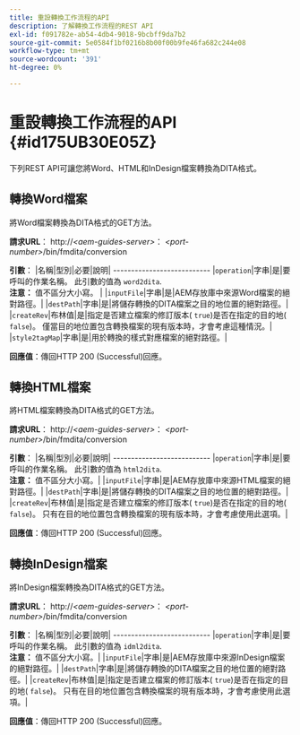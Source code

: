 ```yaml
---
title: 重設轉換工作流程的API
description: 了解轉換工作流程的REST API
exl-id: f091782e-ab54-4db4-9018-9bcbff9da7b2
source-git-commit: 5e0584f1bf0216b8b00f00b9fe46fa682c244e08
workflow-type: tm+mt
source-wordcount: '391'
ht-degree: 0%

---
```


# 重設轉換工作流程的API {#id175UB30E05Z}

下列REST API可讓您將Word、HTML和InDesign檔案轉換為DITA格式。

## 轉換Word檔案

將Word檔案轉換為DITA格式的GET方法。

**請求URL**： http://*&lt;aem-guides-server>*： *&lt;port-number>*/bin/fmdita/conversion

**引數**： |名稱|型別|必要|說明| --------------------------- |``operation``|字串|是|要呼叫的作業名稱。 此引數的值為 ``word2dita``. <br> **注意：** 值不區分大小寫。 | |`inputFile`|字串|是|AEM存放庫中來源Word檔案的絕對路徑。| |`destPath`|字串|是|將儲存轉換的DITA檔案之目的地位置的絕對路徑。| |`createRev`|布林值|是|指定是否建立檔案的修訂版本\( `true`\)是否在指定的目的地\( `false`\)。 僅當目的地位置包含轉換檔案的現有版本時，才會考慮這種情況。| |`style2tagMap`|字串|是|用於轉換的樣式對應檔案的絕對路徑。|

**回應值**：傳回HTTP 200 \(Successful\)回應。

## 轉換HTML檔案

將HTML檔案轉換為DITA格式的GET方法。

**請求URL**： http://*&lt;aem-guides-server>*： *&lt;port-number>*/bin/fmdita/conversion

**引數**： |名稱|型別|必要|說明| --------------------------- |`operation`|字串|是|要呼叫的作業名稱。 此引數的值為 ``html2dita``. <br> **注意：** 值不區分大小寫。| |`inputFile`|字串|是|AEM存放庫中來源HTML檔案的絕對路徑。| |`destPath`|字串|是|將儲存轉換的DITA檔案之目的地位置的絕對路徑。| |`createRev`|布林值|是|指定是否建立檔案的修訂版本\( `true`\)是否在指定的目的地\( `false`\)。 只有在目的地位置包含轉換檔案的現有版本時，才會考慮使用此選項。|

**回應值**：傳回HTTP 200 \(Successful\)回應。

## 轉換InDesign檔案

將InDesign檔案轉換為DITA格式的GET方法。

**請求URL**： http://*&lt;aem-guides-server>*： *&lt;port-number>*/bin/fmdita/conversion

**引數**： |名稱|型別|必要|說明| --------------------------- |``operation``|字串|是|要呼叫的作業名稱。 此引數的值為 ``idml2dita``. <br> **注意：** 值不區分大小寫。| |`inputFile`|字串|是|AEM存放庫中來源InDesign檔案的絕對路徑。| |`destPath`|字串|是|將儲存轉換的DITA檔案之目的地位置的絕對路徑。| |`createRev`|布林值|是|指定是否建立檔案的修訂版本\( `true`\)是否在指定的目的地\( `false`\)。 只有在目的地位置包含轉換檔案的現有版本時，才會考慮使用此選項。|

**回應值**：傳回HTTP 200 \(Successful\)回應。
